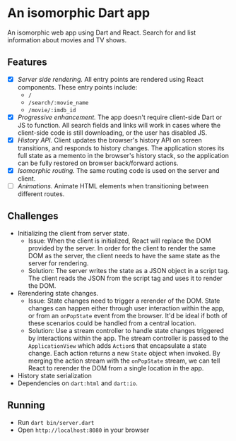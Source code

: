 # An isomorphic Dart app

An isomorphic web app using Dart and React. Search for and list information about movies and TV shows.

## Features

* [x] *Server side rendering.* All entry points are rendered using React components. These entry points include:
  * `/`
  * `/search/:movie_name`
  * `/movie/:imdb_id`
* [x] *Progressive enhancement.* The app doesn't require client-side Dart or JS to function. All search fields and links will work in cases where the client-side code is still downloading, or the user has disabled JS.
* [x] *History API.* Client updates the browser's history API on screen transitions, and responds to history changes. The application stores its full state as a memento in the browser's history stack, so the application can be fully restored on browser back/forward actions.
* [x] *Isomorphic routing.* The same routing code is used on the server and client.
* [ ] *Animations.* Animate HTML elements when transitioning between different routes.

## Challenges

* Initializing the client from server state.
  * Issue: When the client is initialized, React will replace the DOM provided by the server. In order for the client to render the same DOM as the server, the client needs to have the same state as the server for rendering.
  * Solution: The server writes the state as a JSON object in a script tag. The client reads the JSON from the script tag and uses it to render the DOM.
* Rerendering state changes.
  * Issue: State changes need to trigger a rerender of the DOM. State changes can happen either through user interaction within the app, or from an `onPopState` event from the browser. It'd be ideal if both of these scenarios could be handled from a central location.
  * Solution: Use a stream controller to handle state changes triggered by interactions within the app. The stream controller is passed to the `ApplicationView` which adds `Action`s that encapsulate a state change. Each action returns a new `State` object when invoked. By merging the action stream with the `onPopState` stream, we can tell React to rerender the DOM from a single location in the app.
* History state serialization
* Dependencies on `dart:html` and `dart:io`.

## Running

* Run `dart bin/server.dart`
* Open `http://localhost:8080` in your browser
